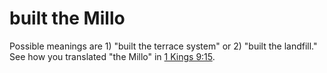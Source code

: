 # built the Millo

Possible meanings are 1) "built the terrace system" or 2) "built the landfill." See how you translated "the Millo" in [1 Kings 9:15](./15.md).